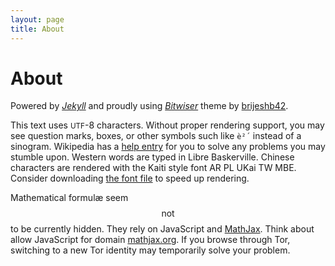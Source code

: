 ```yaml
---
layout: page
title: About
---
```


# About

Powered by <a href="http://jekyllrb.com" target="_blank"><em>Jekyll</em></a> and proudly using <a href="http://bitwiser.in/bitwiser/" target="_blank"><em>Bitwiser</em></a> theme by <a href="https://github.com/brijeshb42/bitwiser">brijeshb42</a>.

This text uses <small>UTF</small>-8 characters. Without proper rendering support, you may see question marks, boxes, or other symbols such like `è²´` instead of a sinogram. Wikipedia has a [help entry](https://en.wikipedia.org/wiki/Help:Special_characters) for you to solve any problems you may stumble upon. Western words are typed in Libre Baskerville. Chinese characters are rendered with the Kaiti style font AR PL UKai TW MBE. Consider downloading [the font file](/fonts/AR-PL-UKai-TW-MBE.ttf) to speed up rendering.

Mathematical formulæ seem $$\mathrm{not}$$ to be currently hidden. They rely on JavaScript and [MathJax](http://www.mathjax.org/). Think about allow JavaScript for domain [mathjax.org](mathjax.org). If you browse through Tor, switching to a new Tor identity may temporarily solve your problem.
